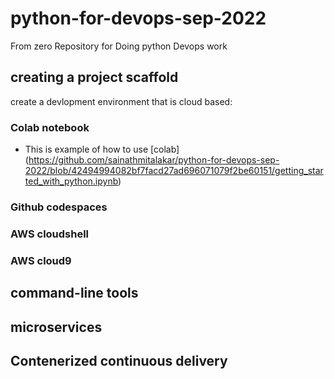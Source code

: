 # python-for-devops-sep-2022
From zero Repository for Doing python Devops work

## creating a project scaffold

create a devlopment environment that is cloud based:
### Colab notebook

 * This is example of how to use [colab] (https://github.com/sainathmitalakar/python-for-devops-sep-2022/blob/42494994082bf7facd27ad696071079f2be60151/getting_started_with_python.ipynb)
 
### Github codespaces
### AWS cloudshell
### AWS cloud9

## command-line tools

## microservices

## Contenerized continuous delivery

